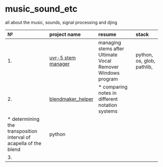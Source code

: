 # music_sound_etc
all about the music, sounds, signal processing and djing

| № | project name | resume | stack |
| :---------------------- | :---------------------- | :---------------------- | :---------------------- |
| 1. | [uvr-5 stem manager](uvr_5_stem_manager) | managing stems after Ultimate Vocal Remover Windows program | python, os, glob, pathlib,  |
| 2. | [blendmaker_helper](blendmaker_helper) | * comparing notes in different notation systems
* determining the transposition interval of acapella of the blend | python |
| 3. |  |  |  |
